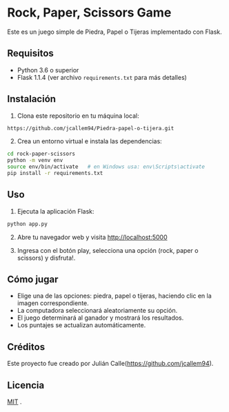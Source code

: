 # Rock, Paper, Scissors Game

Este es un juego simple de Piedra, Papel o Tijeras implementado con Flask.

## Requisitos

- Python 3.6 o superior
- Flask 1.1.4 (ver archivo `requirements.txt` para más detalles)

## Instalación

1. Clona este repositorio en tu máquina local:

```bash
https://github.com/jcallem94/Piedra-papel-o-tijera.git
```

2. Crea un entorno virtual e instala las dependencias:

```bash
cd rock-paper-scissors
python -m venv env
source env/bin/activate   # en Windows usa: env\Scripts\activate
pip install -r requirements.txt
```

## Uso

1. Ejecuta la aplicación Flask:

```bash
python app.py
```

2. Abre tu navegador web y visita [http://localhost:5000](http://localhost:5000)

3. Ingresa con el botón play, selecciona una opción (rock, paper o scissors) y disfruta!.

## Cómo jugar

- Elige una de las opciones: piedra, papel o tijeras, haciendo clic en la imagen correspondiente.
- La computadora seleccionará aleatoriamente su opción.
- El juego determinará al ganador y mostrará los resultados.
- Los puntajes se actualizan automáticamente.

## Créditos

Este proyecto fue creado por Julián Calle(https://github.com/jcallem94).

## Licencia

[MIT](LICENSE)
.